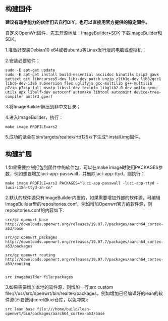 ## 构建固件

**建议有动手能力的伙伴们去自行DIY，也可以直接用官方提供的稳定固件。**

自定义OpenWrt固件，先去开源地址：[ImageBuilder+SDK](https://firmware.koolshare.cn/binary/ars2/) 下载ImageBuilder和SDK。


1.准备好安装Debian10 x64或者ubuntu等Linux发行版的电脑或虚拟机；

2.安装必要软件；
```
sudo -E apt-get update
sudo -E apt-get install build-essential asciidoc binutils bzip2 gawk gettext git libncurses5-dev libz-dev patch unzip zlib1g-dev lib32gcc1 libc6-dev-i386 subversion flex uglifyjs gcc-multilib g++-multilib p7zip p7zip-full msmtp libssl-dev texinfo libglib2.0-dev xmlto qemu-utils upx libelf-dev autoconf automake libtool autopoint device-tree-compiler antlr3 gperf
```

3.将ImageBuilder解压到非中文目录；

4.进入ImageBuilder，执行：
```
make image PROFILE=ars2
```

5.成功的话会在bin/targets/realtek/rtd129x/下生成*.install.img固件。




## 构建扩展

1.如果需要控制打包到固件中的软件包，可以在make image时使用PACKAGES参数，例如想要增加luci-app-passwall，并删除luci-app-ttyd，则执行：
```
make image PROFILE=ars2 PACKAGES="luci-app-passwall -luci-app-ttyd -luci-i18n-ttyd-zh-cn"
```

2.默认的软件源只有ImageBuilder内置的，如果需要增加外部的软件源，可编辑ImageBuilder里的repositories.conf，例如增加Openwrt官方的软件源，则repositories.conf的内容如下:
```
src/gz openwrt_base http://downloads.openwrt.org/releases/19.07.7/packages/aarch64_cortex-a53/base

src/gz openwrt_packages http://downloads.openwrt.org/releases/19.07.7/packages/aarch64_cortex-a53/packages

src/gz openwrt_routing http://downloads.openwrt.org/releases/19.07.7/packages/aarch64_cortex-a53/routing


src imagebuilder file:packages
```

3.如果需要增加本地的软件源，则增加一行:src custom file:///usr/src/openwrt/bin/realtek/packages，例如增加已经编译好的lean的软件源(不要使用core和luci仓库，以免冲突):
```
src lean_base file:///home/build/lean-openwrt/bin/packages/aarch64_cortex-a53/base
```





